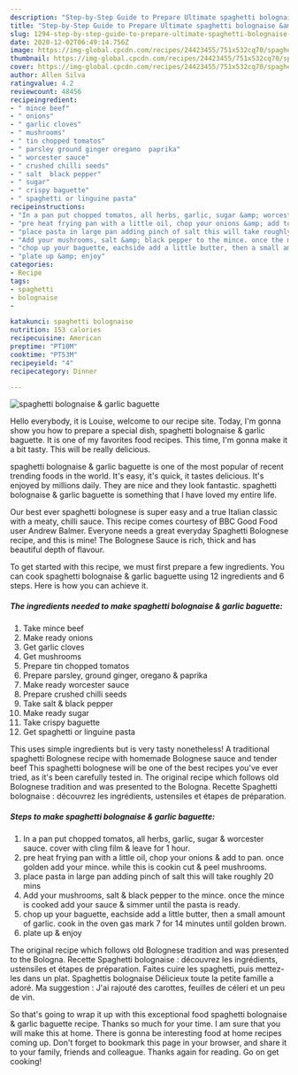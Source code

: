 ```yaml
---
description: "Step-by-Step Guide to Prepare Ultimate spaghetti bolognaise &amp;amp; garlic baguette"
title: "Step-by-Step Guide to Prepare Ultimate spaghetti bolognaise &amp;amp; garlic baguette"
slug: 1294-step-by-step-guide-to-prepare-ultimate-spaghetti-bolognaise-and-amp-garlic-baguette
date: 2020-12-02T06:49:14.756Z
image: https://img-global.cpcdn.com/recipes/24423455/751x532cq70/spaghetti-bolognaise-garlic-baguette-recipe-main-photo.jpg
thumbnail: https://img-global.cpcdn.com/recipes/24423455/751x532cq70/spaghetti-bolognaise-garlic-baguette-recipe-main-photo.jpg
cover: https://img-global.cpcdn.com/recipes/24423455/751x532cq70/spaghetti-bolognaise-garlic-baguette-recipe-main-photo.jpg
author: Allen Silva
ratingvalue: 4.2
reviewcount: 48456
recipeingredient:
- " mince beef"
- " onions"
- " garlic cloves"
- " mushrooms"
- " tin chopped tomatos"
- " parsley ground ginger oregano  paprika"
- " worcester sauce"
- " crushed chilli seeds"
- " salt  black pepper"
- " sugar"
- " crispy baguette"
- " spaghetti or linguine pasta"
recipeinstructions:
- "In a pan put chopped tomatos, all herbs, garlic, sugar &amp; worcester sauce. cover with cling film &amp; leave for 1 hour."
- "pre heat frying pan with a little oil, chop your onions &amp; add to pan. once golden add your mince. while this is cookin cut &amp; peel mushrooms."
- "place pasta in large pan adding pinch of salt this will take roughly 20 mins"
- "Add your mushrooms, salt &amp; black pepper to the mince. once the mince is cooked add your sauce &amp; simmer until the pasta is ready."
- "chop up your baguette, eachside add a little butter, then a small amount of garlic. cook in the oven gas mark 7 for 14 minutes until golden brown."
- "plate up &amp; enjoy"
categories:
- Recipe
tags:
- spaghetti
- bolognaise
- 

katakunci: spaghetti bolognaise  
nutrition: 153 calories
recipecuisine: American
preptime: "PT10M"
cooktime: "PT53M"
recipeyield: "4"
recipecategory: Dinner

---
```



![spaghetti bolognaise &amp; garlic baguette](https://img-global.cpcdn.com/recipes/24423455/751x532cq70/spaghetti-bolognaise-garlic-baguette-recipe-main-photo.jpg)

Hello everybody, it is Louise, welcome to our recipe site. Today, I'm gonna show you how to prepare a special dish, spaghetti bolognaise &amp; garlic baguette. It is one of my favorites food recipes. This time, I'm gonna make it a bit tasty. This will be really delicious.

spaghetti bolognaise &amp; garlic baguette is one of the most popular of recent trending foods in the world. It's easy, it's quick, it tastes delicious. It's enjoyed by millions daily. They are nice and they look fantastic. spaghetti bolognaise &amp; garlic baguette is something that I have loved my entire life.

Our best ever spaghetti bolognese is super easy and a true Italian classic with a meaty, chilli sauce. This recipe comes courtesy of BBC Good Food user Andrew Balmer. Everyone needs a great everyday Spaghetti Bolognese recipe, and this is mine! The Bolognese Sauce is rich, thick and has beautiful depth of flavour.


To get started with this recipe, we must first prepare a few ingredients. You can cook spaghetti bolognaise &amp; garlic baguette using 12 ingredients and 6 steps. Here is how you can achieve it.

<!--inarticleads1-->

##### The ingredients needed to make spaghetti bolognaise &amp; garlic baguette:

1. Take  mince beef
1. Make ready  onions
1. Get  garlic cloves
1. Get  mushrooms
1. Prepare  tin chopped tomatos
1. Prepare  parsley, ground ginger, oregano &amp; paprika
1. Make ready  worcester sauce
1. Prepare  crushed chilli seeds
1. Take  salt &amp; black pepper
1. Make ready  sugar
1. Take  crispy baguette
1. Get  spaghetti or linguine pasta


This uses simple ingredients but is very tasty nonetheless! A traditional spaghetti Bolognese recipe with homemade Bolognese sauce and tender beef This spaghetti bolognese will be one of the best recipes you&#39;ve ever tried, as it&#39;s been carefully tested in. The original recipe which follows old Bolognese tradition and was presented to the Bologna. Recette Spaghetti bolognaise : découvrez les ingrédients, ustensiles et étapes de préparation. 

<!--inarticleads2-->

##### Steps to make spaghetti bolognaise &amp; garlic baguette:

1. In a pan put chopped tomatos, all herbs, garlic, sugar &amp; worcester sauce. cover with cling film &amp; leave for 1 hour.
1. pre heat frying pan with a little oil, chop your onions &amp; add to pan. once golden add your mince. while this is cookin cut &amp; peel mushrooms.
1. place pasta in large pan adding pinch of salt this will take roughly 20 mins
1. Add your mushrooms, salt &amp; black pepper to the mince. once the mince is cooked add your sauce &amp; simmer until the pasta is ready.
1. chop up your baguette, eachside add a little butter, then a small amount of garlic. cook in the oven gas mark 7 for 14 minutes until golden brown.
1. plate up &amp; enjoy


The original recipe which follows old Bolognese tradition and was presented to the Bologna. Recette Spaghetti bolognaise : découvrez les ingrédients, ustensiles et étapes de préparation. Faites cuire les spaghetti, puis mettez-les dans un plat. Spaghettis bolognaise Délicieux toute la petite famille a adoré. Ma suggestion : J&#39;ai rajouté des carottes, feuilles de céleri et un peu de vin. 

So that's going to wrap it up with this exceptional food spaghetti bolognaise &amp; garlic baguette recipe. Thanks so much for your time. I am sure that you will make this at home. There is gonna be interesting food at home recipes coming up. Don't forget to bookmark this page in your browser, and share it to your family, friends and colleague. Thanks again for reading. Go on get cooking!
